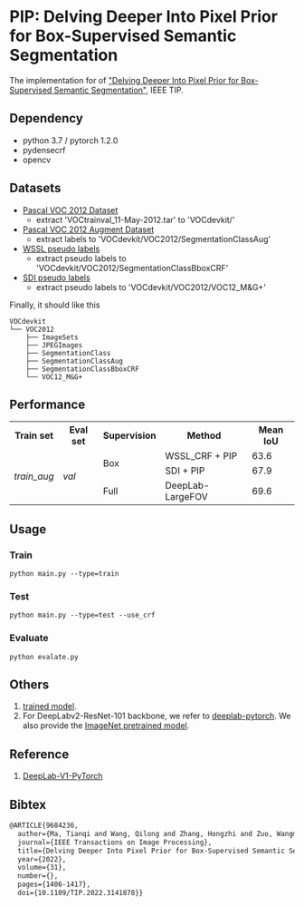 # PIP: Delving Deeper Into Pixel Prior for Box-Supervised Semantic Segmentation

The implementation for of ["Delving Deeper Into Pixel Prior for Box-Supervised Semantic Segmentation"](https://ieeexplore.ieee.org/document/9684236), IEEE TIP.

## Dependency
- python 3.7 / pytorch 1.2.0
- pydensecrf
- opencv

## Datasets
- [Pascal VOC 2012 Dataset](http://host.robots.ox.ac.uk/pascal/VOC/voc2012/)
    - extract 'VOCtrainval_11-May-2012.tar' to 'VOCdevkit/'
- [Pascal VOC 2012 Augment Dataset](https://github.com/shelhamer/fcn.berkeleyvision.org/tree/master/data/pascal)
  - extract labels to 'VOCdevkit/VOC2012/SegmentationClassAug'
- [WSSL pseudo labels](http://liangchiehchen.com/projects/Datasets.html)
    - extract pseudo labels to 'VOCdevkit/VOC2012/SegmentationClassBboxCRF'
- [SDI pseudo labels](https://www.mpi-inf.mpg.de/departments/computer-vision-and-machine-learning/research/weakly-supervised-learning/simple-does-it-weakly-supervised-instance-and-semantic-segmentation)
    - extract pseudo labels to 'VOCdevkit/VOC2012/VOC12_M&G+'


Finally, it should like this
```
VOCdevkit
└── VOC2012
    ├── ImageSets
    ├── JPEGImages
    ├── SegmentationClass
    ├── SegmentationClassAug
    ├── SegmentationClassBboxCRF
    └── VOC12_M&G+
```

## Performance

<table>
    <tr>
        <th>Train set</th>
        <th>Eval set</th>
        <th>Supervision</th>
        <th>Method</th>
        <th>Mean IoU</th>
    </tr>
    <tr>
        <td rowspan="3">
            <i>train_aug</i><br>
        </td>
        <td rowspan="3"><i>val</i></td>
        <td rowspan="2">Box</td>
        <td>WSSL_CRF + PIP</td>
        <td>63.6</td>
    </tr>
    <tr>
        <td>SDI + PIP</td>
        <td>67.9</td>
    </tr>
    <tr>
        <td>Full</td>
        <td>DeepLab-LargeFOV</td>
        <td>69.6</td>
    </tr>
</table>


## Usage
### Train
```
python main.py --type=train
```
### Test
```
python main.py --type=test --use_crf
```

### Evaluate
```
python evalate.py
```
## Others
1. [trained model](https://drive.google.com/drive/folders/11BSHCmq24K5ktyPocnYc0LA6r9TS-S2Q?usp=sharing).
2. For DeepLabv2-ResNet-101 backbone, we refer to [deeplab-pytorch](https://github.com/kazuto1011/deeplab-pytorch). We also provide the [ImageNet pretrained model](https://drive.google.com/drive/folders/14y9slUxrSabxLUhJlfyLNzIvL46GNqZu?usp=sharing).
## Reference
1. [DeepLab-V1-PyTorch](https://github.com/wangleihitcs/DeepLab-V1-PyTorch)

## Bibtex
```latex
@ARTICLE{9684236,
  author={Ma, Tianqi and Wang, Qilong and Zhang, Hongzhi and Zuo, Wangmeng},
  journal={IEEE Transactions on Image Processing}, 
  title={Delving Deeper Into Pixel Prior for Box-Supervised Semantic Segmentation}, 
  year={2022},
  volume={31},
  number={},
  pages={1406-1417},
  doi={10.1109/TIP.2022.3141878}}
```